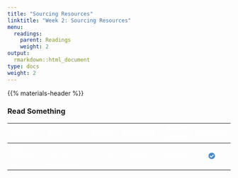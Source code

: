 ```yaml
---
title: "Sourcing Resources"
linktitle: "Week 2: Sourcing Resources"
menu:
  readings:
    parent: Readings
    weight: 2
output:
  rmarkdown::html_document
type: docs
weight: 2
---
```


<script src="/rmarkdown-libs/kePrint/kePrint.js"></script>

<link href="/rmarkdown-libs/lightable/lightable.css" rel="stylesheet" />

{{% materials-header %}}

### Read Something

<table class=" lightable-paper" style="font-family: &quot;Arial Narrow&quot;, arial, helvetica, sans-serif; width: auto !important; margin-left: auto; margin-right: auto;">
<thead>
<tr>
<th style="text-align:left;color: #ffffff !important;background-color: transparent !important;vertical-align: middle !important;">
Source
</th>
<th style="text-align:left;color: #ffffff !important;background-color: transparent !important;vertical-align: middle !important;">
Title
</th>
<th style="text-align:left;color: #ffffff !important;background-color: transparent !important;vertical-align: middle !important;">
Pages
</th>
<th style="text-align:center;color: #ffffff !important;background-color: transparent !important;vertical-align: middle !important;">
Assigned
</th>
<th style="text-align:center;color: #ffffff !important;background-color: transparent !important;vertical-align: middle !important;">
Read Before
</th>
<th style="text-align:center;color: #ffffff !important;background-color: transparent !important;vertical-align: middle !important;">
Required
</th>
</tr>
</thead>
<tbody>
<tr>
<td style="text-align:left;width: 15em; color: #ffffff !important;background-color: transparent !important;vertical-align: middle !important;">
Leavy Chapter 2
</td>
<td style="text-align:left;width: 20em; color: #ffffff !important;background-color: transparent !important;vertical-align: middle !important;">
Ethics in Social Research
</td>
<td style="text-align:left;width: 7em; color: #ffffff !important;background-color: transparent !important;vertical-align: middle !important;">
23 - 52
</td>
<td style="text-align:center;width: 10em; color: #ffffff !important;background-color: transparent !important;vertical-align: middle !important;">
1/18/22
</td>
<td style="text-align:center;width: 10em; color: #ffffff !important;background-color: transparent !important;vertical-align: middle !important;">
1/24/22
</td>
<td style="text-align:center;width: 5em; color: #ffffff !important;background-color: transparent !important;vertical-align: middle !important;">
<svg aria-hidden="true" role="img" viewbox="0 0 512 512" style="height:15px;width:15px;vertical-align:-0.125em;margin-left:auto;margin-right:auto;font-size:inherit;fill:#428bca;overflow:visible;position:relative;">
<path d="M504 256c0 136.967-111.033 248-248 248S8 392.967 8 256 119.033 8 256 8s248 111.033 248 248zM227.314 387.314l184-184c6.248-6.248 6.248-16.379 0-22.627l-22.627-22.627c-6.248-6.249-16.379-6.249-22.628 0L216 308.118l-70.059-70.059c-6.248-6.248-16.379-6.248-22.628 0l-22.627 22.627c-6.248 6.248-6.248 16.379 0 22.627l104 104c6.249 6.249 16.379 6.249 22.628.001z"></path>
</svg>
</td>
</tr>
</tbody>
</table>
